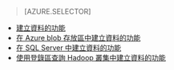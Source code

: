 > [AZURE.SELECTOR]
- [建立資料的功能](../articles/machine-learning-data-science-create-features.md)
- [在 Azure blob 存放區中建立資料的功能](../articles/machine-learning-data-science-create-features-blob.md)
- [在 SQL Server 中建立資料的功能](../articles/machine-learning/machine-learning-data-science-create-features-sql-server.md)
- [使用登錄區查詢 Hadoop 叢集中建立資料的功能](../articles/machine-learning/machine-learning-data-science-create-features-hive.md)
